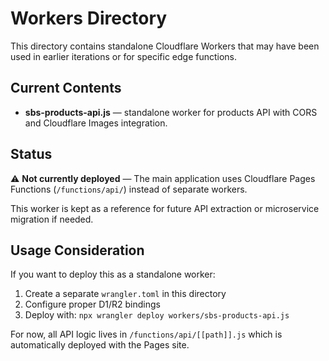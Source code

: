 # Workers Directory

This directory contains standalone Cloudflare Workers that may have been used in earlier iterations or for specific edge functions.

## Current Contents

- **sbs-products-api.js** — standalone worker for products API with CORS and Cloudflare Images integration.

## Status

⚠️ **Not currently deployed** — The main application uses Cloudflare Pages Functions (`/functions/api/`) instead of separate workers.

This worker is kept as a reference for future API extraction or microservice migration if needed.

## Usage Consideration

If you want to deploy this as a standalone worker:

1. Create a separate `wrangler.toml` in this directory
2. Configure proper D1/R2 bindings
3. Deploy with: `npx wrangler deploy workers/sbs-products-api.js`

For now, all API logic lives in `/functions/api/[[path]].js` which is automatically deployed with the Pages site.

